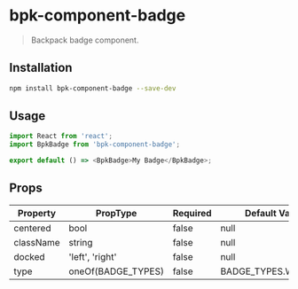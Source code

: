 # bpk-component-badge

> Backpack badge component.

## Installation

```sh
npm install bpk-component-badge --save-dev
```

## Usage

```js
import React from 'react';
import BpkBadge from 'bpk-component-badge';

export default () => <BpkBadge>My Badge</BpkBadge>;
```

## Props

| Property  | PropType           | Required | Default Value      |
| --------- | ------------------ | -------- | ------------------ |
| centered  | bool               | false    | null               |
| className | string             | false    | null               |
| docked    | 'left', 'right'    | false    | null               |
| type      | oneOf(BADGE_TYPES) | false    | BADGE_TYPES.WARNING |
